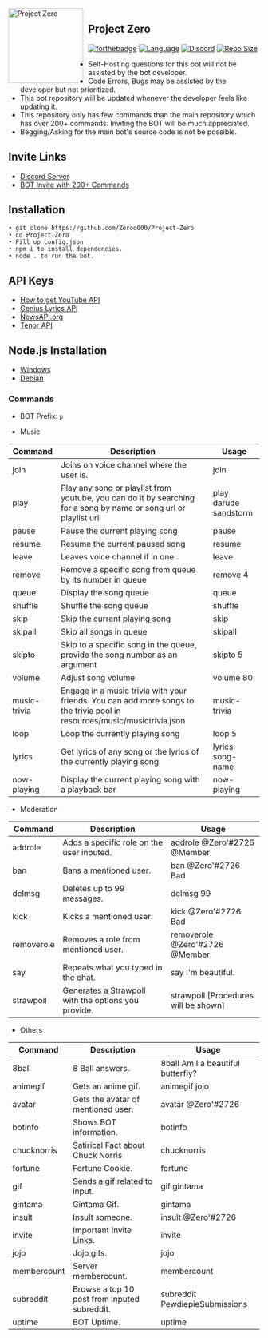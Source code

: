 <img width="150" height="150" align="left" style="float: left; margin: 0 10px 0 0;" alt="Project Zero" src="https://i.postimg.cc/ZYrq5hnd/20200701-000733.png">  


## Project Zero

[![forthebadge](https://forthebadge.com/images/badges/made-with-javascript.svg)](https://bit.ly/2NtdTWy)
[![Language](https://img.shields.io/badge/Language-Node.js-red?style=for-the-badge&logo=node.js)](https://nodejs.org/en/about/)
[![Discord](https://img.shields.io/discord/691741711814098994?color=7289da&label=discord&logo=discord&logoColor=white&style=for-the-badge)](https://discord.gg/ZsSx8XB)
[![Repo Size](https://img.shields.io/github/languages/code-size/Zeroo000/Project-Zero?style=for-the-badge&label=SIZE&logo=github)](/../../)



- Self-Hosting questions for this bot will not be assisted by the bot developer.
- Code Errors, Bugs may be assisted by the developer but not prioritized.
- This bot repository will be updated whenever the developer feels like updating it.
- This repository only has few commands than the main repository which has over 200+ commands. Inviting the BOT will be much appreciated.
- Begging/Asking for the main bot's source code is not be possible.

## Invite Links
- [Discord Server](https://discord.gg/ZsSx8XB)
- [BOT Invite with 200+ Commands](https://discord.com/oauth2/authorize?client_id=524873335864033290&scope=bot&permissions=805314614)

## Installation
```
• git clone https://github.com/Zeroo000/Project-Zero
• cd Project-Zero
• Fill up config.json
• npm i to install dependencies.
• node . to run the bot.
```

## API Keys
- [How to get YouTube API](https://developers.google.com/youtube/v3/getting-started)
- [Genius Lyrics API](https://genius.com/api-clients/new)
- [NewsAPI.org](https://newsapi.org/)
- [Tenor API](https://tenor.com/developer/keyregistration)

## Node.js Installation
- [Windows](https://treehouse.github.io/installation-guides/windows/node-windows.html)
- [Debian](https://www.digitalocean.com/community/tutorials/how-to-set-up-a-node-js-application-for-production-on-debian-9)

### Commands

- BOT Prefix: `p`

- Music

| Command       | Description                                                                                                               | Usage                  |
| ------------- | ------------------------------------------------------------------------------------------------------------------------- | ---------------------- |
| join         | Joins on voice channel where the user is.                                                                                 | join
| play         | Play any song or playlist from youtube, you can do it by searching for a song by name or song url or playlist url         | play darude sandstorm |
| pause        | Pause the current playing song                                                                                            | pause                 |
| resume       | Resume the current paused song                                                                                            | resume                |
| leave        | Leaves voice channel if in one                                                                                            | leave                 |
| remove       | Remove a specific song from queue by its number in queue                                                                  | remove 4              |
| queue        | Display the song queue                                                                                                    | queue                 |
| shuffle      | Shuffle the song queue                                                                                                    | shuffle               |
| skip         | Skip the current playing song                                                                                             | skip                  |
| skipall      | Skip all songs in queue                                                                                                   | skipall               |
| skipto       | Skip to a specific song in the queue, provide the song number as an argument                                              | skipto 5              |
| volume       | Adjust song volume                                                                                                        | volume 80             |
| music-trivia | Engage in a music trivia with your friends. You can add more songs to the trivia pool in resources/music/musictrivia.json | music-trivia          |
| loop         | Loop the currently playing song                                                                                           | loop 5                 |
| lyrics       | Get lyrics of any song or the lyrics of the currently playing song                                                        | lyrics song-name      |
| now-playing       | Display the current playing song with a playback bar                                                                 | now-playing       |

- Moderation

| Command       | Description                                                                                                               | Usage                  |
| ------------- | ------------------------------------------------------------------------------------------------------------------------- | ---------------------- |
| addrole       | Adds a specific role on the user inputed.                                                                                 | addrole @Zero'#2726 @Member
| ban           | Bans a mentioned user.                                                                                                    | ban @Zero'#2726 Bad |
| delmsg        | Deletes up to 99 messages.                                                                                                | delmsg 99             |
| kick          | Kicks a mentioned user.                                                                                                   | kick @Zero'#2726 Bad              |
| removerole    | Removes a role from mentioned user.                                                                                       | removerole @Zero'#2726 @Member                 |
| say           | Repeats what you typed in the chat.                                                                                       | say I'm beautiful.              |
| strawpoll     | Generates a Strawpoll with the options you provide.                                                                       | strawpoll [Procedures will be shown] |

- Others

| Command       | Description                                                                                                               | Usage                  |
| ------------- | ------------------------------------------------------------------------------------------------------------------------- | ---------------------- |
| 8ball         | 8 Ball answers.                                                                                                           | 8ball Am I a beautiful butterfly?
| animegif      | Gets an anime gif.                                                                                                        | animegif jojo          |
| avatar        | Gets the avatar of mentioned user.                                                                                        | avatar @Zero'#2726     |
| botinfo       | Shows BOT information.                                                                                                    | botinfo                |
| chucknorris   | Satirical Fact about Chuck Norris                                                                                         | chucknorris            |
| fortune       | Fortune Cookie.                                                                                                           | fortune                |
| gif           | Sends a gif related to input.                                                                                             | gif gintama            |
| gintama       | Gintama Gif.                                                                                                              | gintama                |
| insult        | Insult someone.                                                                                                           | insult @Zero'#2726     |
| invite        | Important Invite Links.                                                                                                   | invite                 |
| jojo          | Jojo gifs.                                                                                                                | jojo                   |
| membercount   | Server membercount.                                                                                                       | membercount            |
| subreddit     | Browse a top 10 post from inputed subreddit.                                                                              | subreddit PewdiepieSubmissions |
| uptime        | BOT Uptime.                                                                                                               | uptime                 |


